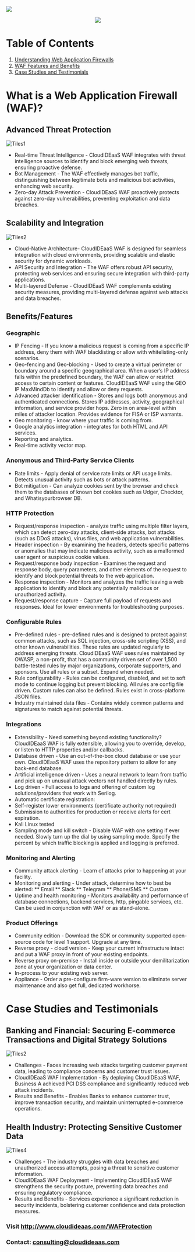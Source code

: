 <img src="Images/WAFSplash.png?raw=true"  />
<p align="center">
    <img src="Images/logo.png?raw=true" />
</p>

# Table of Contents
1. [Understanding Web Application Firewalls](#whatisawaf)
2. [WAF Features and Benefits](#featuresbenefits)
3. [Case Studies and Testimonials](#casestudies)

<a name="whatisawaf" />

# What is a Web Application Firewall (WAF)?

## Advanced Threat Protection

![Tiles1](Images/Tiles1.png)

* Real-time Threat Intelligence - CloudIDEaaS WAF integrates with threat intelligence sources to identify and block emerging web threats, ensuring proactive defense.
* Bot Management - The WAF effectively manages bot traffic, distinguishing between legitimate bots and malicious bot activities, enhancing web security.
* Zero-day Attack Prevention - CloudIDEaaS WAF proactively protects against zero-day vulnerabilities, preventing exploitation and data breaches.

## Scalability and Integration

![Tiles2](Images/Tiles2.png)

* Cloud-Native Architecture- CloudIDEaaS WAF is designed for seamless integration with cloud environments, providing scalable and elastic security for dynamic workloads.
* API Security and Integration - The WAF offers robust API security, protecting web services and ensuring secure integration with third-party applications.
* Multi-layered Defense - CloudIDEaaS WAF complements existing security measures, providing multi-layered defense against web attacks and data breaches.

<a name="#featuresbenefits" />

## Benefits/Features

### Geographic
* IP Fencing - If you know a malicious request is coming from a specific IP address, deny them with WAF blacklisting or allow with whitelisting-only scenarios.
* Geo-fencing and Geo-blocking - Used to create a virtual perimeter or boundary around a specific geographical area. When a user’s IP address falls within the predefined boundary, the WAF can allow or restrict access to certain content or features.  CloudIDEaaS WAF using the GEO IP MaxMindDb to identify and allow or deny requests.
* Advanced attacker identification - Stores and logs both anonymous and authenticated connections.  Stores IP addresses, activity, geographical information, and service provider hops.  Zero in on area-level within miles of attacker location.  Provides evidence for FISA or ISP warrants.
* Geo monitoring - know where your traffic is coming from.
* Google analytics integration - integrates for both HTML and API services.
* Reporting and analytics.
* Real-time activity vector map.
###  Anonymous and Third-Party Service Clients
* Rate limits - Apply denial of service rate limits or API usage limits.  Detects unusual activity such as bots or attack patterns.
* Bot mitigation - Can analyze cookies sent by the browser and check them to the databases of known bot cookies such as Udger, Checktor, and Whatisyourbrowser DB.
###  HTTP Protection
* Request/response inspection - analyze traffic using multiple filter layers, which can detect zero-day attacks, client-side attacks, bot attacks (such as DDoS attacks), virus files, and web application vulnerabilities.
* Header inspection - By examining the headers, detects specific patterns or anomalies that may indicate malicious activity, such as a malformed user agent or suspicious cookie values.
* Request/response body inspection - Examines the request and response body, query parameters, and other elements of the request to identify and block potential threats to the web application.
* Response inspection - Monitors and analyzes the traffic leaving a web application to identify and block any potentially malicious or unauthorized activity.
* Request/response capture - Capture full payload of requests and responses.  Ideal for lower environments for troubleshooting purposes.

### Configurable Rules
* Pre-defined rules - pre-defined rules and is designed to protect against common attacks, such as SQL injection, cross-site scripting (XSS), and other known vulnerabilities. These rules are updated regularly to address emerging threats.  CloudIDEaaS WAF uses rules maintained by OWASP, a non-profit, that has a community driven set of over 1,500 battle-tested rules by major organizations, corporate supporters, and sponsors.  Use all rules or a subset.  Expand when needed.
* Rule configurability - Rules can be configured, disabled, and set to soft mode to continue logging but prevent blocking.  All rules are config file driven.  Custom rules can also be defined.  Rules exist in cross-platform JSON files.
* Industry maintained data files - Contains widely common patterns and signatures to match against potential threats.

### Integrations
* Extensibility - Need something beyond existing functionality?  CloudIDEaaS WAF is fully extensible, allowing you to override, develop, or listen to HTTP properties and/or callbacks.
* Database driven - Use an out-of-the-box cloud database or use your own.  CloudIDEaaS WAF uses the repository pattern to allow for any back-end database.
* Artificial intelligence driven - Uses a neural network to learn from traffic and pick up on unusual attack vectors not handled directly by rules.
* Log driven - Full access to logs and offering of custom log solutions/providers that work with Serilog.
* Automatic certificate registration:
* Self-register lower environments (certificate authority not required)
* Submission to authorities for production or receive alerts for cert expiration.
* Kali Linux tested
* Sampling mode and kill switch - Disable WAF with one setting if ever needed.  Slowly turn up the dial by using sampling mode.  Specify the percent by which traffic blocking is applied and logging is preferred.

### Monitoring and Alerting
* Community attack alerting - Learn of attacks prior to happening at your facility. 
* Monitoring and alerting - Under attack, determine how to best be alerted:
** Email
** Slack
** Telegram
** Phone/SMS
** Custom
* Uptime and health monitoring - Monitors availability and performance of database connections, backend services, http, pingable services, etc.  Can be used in conjunction with WAF or as stand-alone.
### Product Offerings
 * Community edition - Download the SDK or community supported open-source code for level 1 support.  Upgrade at any time.
*  Reverse proxy - cloud version - Keep your current infrastructure intact and put a WAF proxy in front of your existing endpoints.
*  Reverse proxy on-premise - Install inside or outside your demilitarization zone at your organization or data center.
*  In-process to your existing web server.
*  Appliance - Order a pre-configure firm-ware version to eliminate server maintenance and also get full, dedicated workhorse.

<a name="casestudies" />

# Case Studies and Testimonials

## Banking and Financial: Securing E-commerce Transactions and Digital Strategy Solutions

![Tiles2](Images/Tiles3.png)

* Challenges - Faces increasing web attacks targeting customer payment data, leading to compliance concerns and customer trust issues.
* CloudIDEaaS WAF Implementation - By deploying CloudIDEaaS WAF, Business A achieved PCI DSS compliance and significantly reduced web attack incidents.
* Results and Benefits - Enables Banks to enhance customer trust, improve transaction security, and maintain uninterrupted e-commerce operations.

## Health Industry: Protecting Sensitive Customer Data

![Tiles4](Images/Tiles4.png)

* Challenges - The industry struggles with data breaches and unauthorized access attempts, posing a threat to sensitive customer information.
* CloudIDEaaS WAF Deployment - Implementing CloudIDEaaS WAF strengthens the security posture, preventing data breaches and ensuring regulatory compliance.
* Results and Benefits - Services experience a significant reduction in security incidents, bolstering customer confidence and data protection measures.

### Visit http://www.cloudideaas.com/WAFProtection
### Contact: consulting@cloudideaas.com

